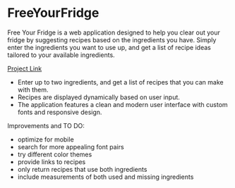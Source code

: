# FreeYourFridge

Free Your Fridge is a web application designed to help you clear out your fridge by suggesting recipes based on the ingredients you have. 
Simply enter the ingredients you want to use up, and get a list of recipe ideas tailored to your available ingredients.

[Project Link](http://freeyourfridge-env.eba-crwp7dxt.us-east-2.elasticbeanstalk.com/)

- Enter up to two ingredients, and get a list of recipes that you can make with them.
- Recipes are displayed dynamically based on user input.
- The application features a clean and modern user interface with custom fonts and responsive design.

Improvements and TO DO:
- optimize for mobile
- search for more appealing font pairs
- try different color themes
- provide links to recipes
- only return recipes that use both ingredients
- include measurements of both used and missing ingredients
